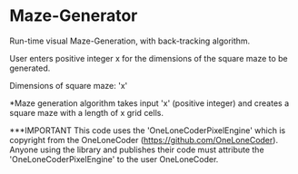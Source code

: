 # Maze-Generator
Run-time visual Maze-Generation, with back-tracking algorithm. 

User enters positive integer x for the dimensions of the square maze to be generated.

Dimensions of square maze: 'x'

*Maze generation algorithm takes input 'x' (positive integer) and creates a square maze with a length of x grid cells.

***IMPORTANT
This code uses the 'OneLoneCoderPixelEngine' which is copyright from the OneLoneCoder (https://github.com/OneLoneCoder).
Anyone using the library and publishes their code must attribute the 'OneLoneCoderPixelEngine' to the user OneLoneCoder. 

